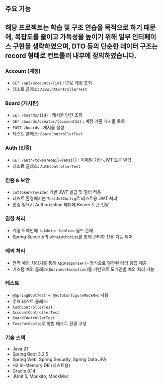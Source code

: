 ## 주요 기능

## 해당 프로젝트는 학습 및 구조 연습을 목적으로 하기 때문에, 복잡도를 줄이고 가독성을 높이기 위해 일부 인터페이스 구현을 생략하였으며, DTO 등의 단순한 데이터 구조는 record 형태로 컨트롤러 내부에 정의하였습니다.

### Account (계정)
- `GET /api/accounts/{id}` : ID로 계정 조회
- 테스트 클래스: `AccountControllerTest`

### Board (게시판)
- `GET /boards/{id}` : 게시물 단건 조회
- `GET /boards/creator/{accountId}` : 계정 기준 게시물 목록
- `POST /boards` : 게시물 생성
- 테스트 클래스: `BoardControllerTest`

### Auth (인증)
- `GET /auth/token?email={email}` : 이메일 기반 JWT 토큰 발급
- 테스트 클래스: `AuthControllerTest`

### 인증 & 보안

- `JwtTokenProvider` 기반 JWT 발급 및 필터 적용
- 테스트 환경에서는 `TestJwtConfig`로 테스트용 JWT 처리
- 인증 필요시 Authorization 헤더에 Bearer 토큰 전달

### 권한 처리

- 계정 도메인에 `isAdmin: boolean` 필드 존재
- Spring Security의 `@PreAuthorize`를 통해 관리자 전용 기능 제어

### 예외 처리

- 전역 예외 처리기를 통해 `ApiResponse<T>` 형식으로 일관된 에러 응답 제공
- 커스텀 예외 클래스(`BusinessException`)를 기반으로 도메인별 예외 처리 가능


### 테스트

- `@SpringBootTest + @AutoConfigureMockMvc` 사용
- 주요 테스트 클래스:
- `AuthControllerTest`
- `AccountControllerTest`
- `BoardControllerTest`
- `TestJwtConfig`로 통합 테스트 환경 구성

### 기술 스택

- Java 21
- Spring Boot 3.2.5
- Spring Web, Spring Security, Spring Data JPA
- H2 In-Memory DB (테스트용)
- Gradle 8.14
- JUnit 5, Mockito, MockMvc
